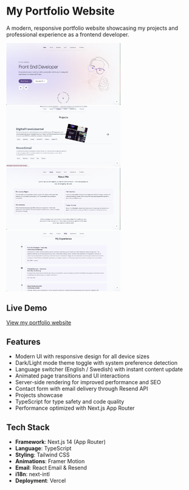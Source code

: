 # My Portfolio Website

A modern, responsive portfolio website showcasing my projects and professional experience as a frontend developer.

<div align="left">
  <img src="public/Screenshot_1.png" alt="Intro_img" width="300"/>
    <img src="public/Screenshot_2.png" alt="About_img" width="300"/>
      <img src="public/Screenshot_3.png" alt="Projects_img" width="300"/>
     <img src="public/Screenshot_4.png" alt="Experience_img" width="300"/>
</div>

## Live Demo

[View my portfolio website](https://catavadani-portfolio-nextjs.vercel.app/)

## Features

- Modern UI with responsive design for all device sizes
- Dark/Light mode theme toggle with system preference detection
- Language switcher (English / Swedish) with instant content update
- Animated page transitions and UI interactions
- Server-side rendering for improved performance and SEO
- Contact form with email delivery through Resend API
- Projects showcase
- TypeScript for type safety and code quality
- Performance optimized with Next.js App Router

## Tech Stack

- **Framework**: Next.js 14 (App Router)
- **Language**: TypeScript
- **Styling**: Tailwind CSS
- **Animations**: Framer Motion
- **Email**: React Email & Resend
- **i18n**: next-intl
- **Deployment**: Vercel




